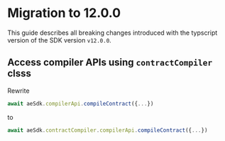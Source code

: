 # Migration to 12.0.0

This guide describes all breaking changes introduced with the typscript version of the SDK version `v12.0.0`.



## Access compiler APIs using `contractCompiler` clsss

Rewrite

```js
await aeSdk.compilerApi.compileContract({...})
```

to

```js
await aeSdk.contractCompiler.compilerApi.compileContract({...})
```
